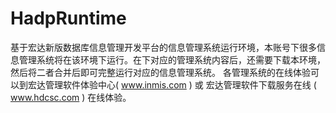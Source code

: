 # HadpRuntime
基于宏达新版数据库信息管理开发平台的信息管理系统运行环境，本账号下很多信息管理系统将在该环境下运行。在下对应的管理系统内容后，还需要下载本环境，然后将二者合并后即可完整运行对应的信息管理系统。
各管理系统的在线体验可以到宏达管理软件体验中心( www.inmis.com ) 或 宏达管理软件下载服务在线 ( www.hdcsc.com ) 在线体验。
